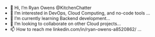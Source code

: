 - 👋 Hi, I’m Ryan Owens @KitchenChatter
- 👀 I’m interested in DevOps, Cloud Computing, and no-code tools ...
- 🌱 I’m currently learning  Backend development...
- 💞️ I’m looking to collaborate on other Cloud projects...
- 📫 How to reach me linkedin.com/in/ryan-owens-a8520862/ ...

<!---
KitchenChatter/KitchenChatter is a ✨ special ✨ repository because its `README.md` (this file) appears on your GitHub profile.
You can click the Preview link to take a look at your changes.
--->
